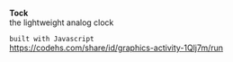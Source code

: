**Tock**\
the lightweight analog clock

`built with Javascript`\
https://codehs.com/share/id/graphics-activity-1Qlj7m/run
